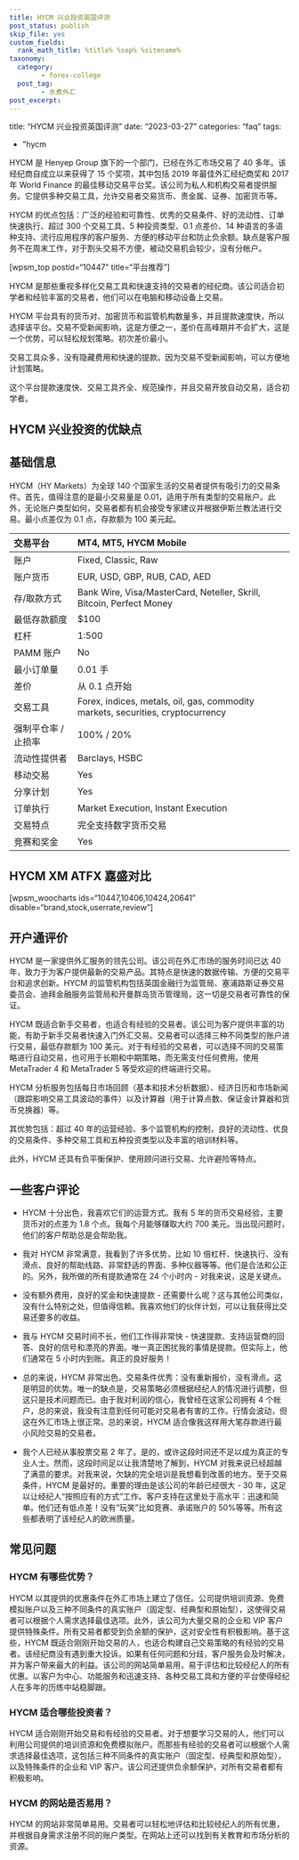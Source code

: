 ```yaml
---
title: HYCM 兴业投资英国评测
post_status: publish
skip_file: yes
custom_fields:
  rank_math_title: %title% %sep% %sitename%
taxonomy:
  category:
        - forex-college
  post_tag:
        - 水煮外汇
post_excerpt: 
---
```

title: “HYCM 兴业投资英国评测” date: “2023-03-27” categories: “faq” tags:

* "hycm

HYCM 是 Henyep Group 旗下的一个部门，已经在外汇市场交易了 40 多年。该经纪商自成立以来获得了 15 个奖项，其中包括 2019 年最佳外汇经纪商奖和 2017 年 World Finance 的最佳移动交易平台奖。该公司为私人和机构交易者提供服务。它提供多种交易工具，允许交易者交易货币、贵金属、证券、加密货币等。

HYCM 的优点包括：广泛的经验和可靠性、优秀的交易条件、好的流动性、订单快速执行、超过 300 个交易工具、5 种投资类型、0.1 点差价、14 种语言的多语种支持、流行应用程序的客户服务、方便的移动平台和防止负余额。缺点是客户服务不在周末工作，对于割头交易不方便，被动交易机会较少，没有分帐户。

[wpsm_top postid=“10447” title=“平台推荐”]

HYCM 是那些重视多样化交易工具和快速支持的交易者的经纪商。该公司适合初学者和经验丰富的交易者，他们可以在电脑和移动设备上交易。

HYCM 平台具有的货币对、加密货币和监管机构数量多，并且提款速度快，所以选择该平台。交易不受新闻影响，这是方便之一，差价在高峰期并不会扩大，这是一个优势，可以轻松规划策略。初次差价最小。

交易工具众多，没有隐藏费用和快速的提款。因为交易不受新闻影响，可以方便地计划策略。

这个平台提款速度快、交易工具齐全、规范操作，并且交易开放自动交易，适合初学者。

## HYCM 兴业投资的优缺点

## 基础信息

HYCM（HY Markets）为全球 140 个国家生活的交易者提供有吸引力的交易条件。首先，值得注意的是最小交易量是 0.01，适用于所有类型的交易账户。此外，无论账户类型如何，交易者都有机会接受专家建议并根据伊斯兰教法进行交易。最小点差仅为 0.1 点，存款额为 100 美元起。

| 交易平台 | MT4, МТ5, HYCM Mobile |
| :--- | :--- |
| 账户 | Fixed, Classic, Raw |
| 账户货币 | EUR, USD, GBP, RUB, CAD, AED |
| 存/取款方式 | Bank Wire, Visa/MasterCard, Neteller, Skrill, Bitcoin, Perfect Money |
| 最低存款额度 | $100 |
| 杠杆 | 1:500 |
| PAMM 账户 | No |
| 最小订单量 | 0.01 手 |
| 差价 | 从 0.1 点开始 |
| 交易工具 | Forex, indices, metals, oil, gas, commodity markets, securities, cryptocurrency |
| 强制平仓率 / 止损率 | 100% / 20% |
| 流动性提供者 | Barclays, HSBC |
| 移动交易 | Yes |
| 分享计划 | Yes |
| 订单执行 | Market Еxecution, Instant Еxecution |
| 交易特点 | 完全支持数字货币交易 |
| 竞赛和奖金 | Yes |

## HYCM XM ATFX 嘉盛对比

[wpsm_woocharts ids=“10447,10406,10424,20641” disable=“brand,stock,userrate,review”]

## 开户通评价

HYCM 是一家提供外汇服务的领先公司。该公司在外汇市场的服务时间已达 40 年，致力于为客户提供最新的交易产品。其特点是快速的数据传输、方便的交易平台和追求创新。HYCM 的监管机构包括英国金融行为监管局、塞浦路斯证券交易委员会、迪拜金融服务监管局和开曼群岛货币管理局，这一切是交易者可靠性的保证。

HYCM 既适合新手交易者，也适合有经验的交易者。该公司为客户提供丰富的功能，有助于新手交易者快速入门外汇交易。交易者可以选择三种不同类型的账户进行交易，最低存款额为 100 美元。对于有经验的交易者，可以选择不同的交易策略进行自动交易，也可用于长期和中期策略，而无需支付任何费用。使用 MetaTrader 4 和 MetaTrader 5 等受欢迎的终端进行交易。

HYCM 分析服务包括每日市场回顾（基本和技术分析数据）、经济日历和市场新闻（跟踪影响交易工具波动的事件）以及计算器（用于计算点数、保证金计算器和货币兑换器）等。

其优势包括：超过 40 年的运营经验、多个监管机构的控制，良好的流动性、优良的交易条件、多种交易工具和五种投资类型以及丰富的培训材料等。

此外，HYCM 还具有负平衡保护、使用顾问进行交易、允许避险等特点。

## 一些客户评论

* HYCM 十分出色，我喜欢它们的运营方式。我有 5 年的货币交易经验，主要货币对的点差为 1.8 个点。我每个月能够赚取大约 700 美元。当出现问题时，他们的客户帮助总是会帮助我。

* 我对 HYCM 非常满意，我看到了许多优势，比如 10 倍杠杆、快速执行、没有滑点、良好的帮助线路、非常舒适的界面、多种仪器等等。他们是合法和公正的。另外，我所做的所有提款通常在 24 个小时内 - 对我来说，这是关键点。

* 没有额外费用，良好的奖金和快速提款 - 还需要什么呢？这与其他公司类似，没有什么特别之处，但值得信赖。我喜欢他们的伙伴计划，可以让我获得比交易还要多的收益。

* 我与 HYCM 交易时间不长，他们工作得非常快 - 快速提款、支持运营商的回答、良好的信号和漂亮的界面。唯一真正困扰我的事情是提款。但实际上，他们通常在 5 小时内到账。真正的良好服务！

* 总的来说，HYCM 非常出色。交易条件优秀：没有重新报价，没有滑点。这是明显的优势。唯一的缺点是，交易策略必须根据经纪人的情况进行调整，但这只是技术问题而已。由于我对利润的信心，我曾经在这家公司拥有 4 个帐户，总的来说，我没有注意到任何可能对交易者有害的工作。行情会波动，但这在外汇市场上很正常。总的来说，HYCM 适合像我这样用大笔存款进行最小风险交易的交易者。

* 我个人已经从事股票交易 2 年了。是的，或许这段时间还不足以成为真正的专业人士。然而，这段时间足以让我清楚地了解到，HYCM 对我来说已经超越了满意的要求。对我来说，欠缺的完全培训是我想看到改善的地方。至于交易条件，HYCM 是最好的。重要的理由是该公司的年龄已经很大 - 30 年，这足以让经纪人“按照应有的方式”工作。客户支持在这里处于高水平：迅速和简单。他们还有低点差！没有“玩笑”比如竞赛、承诺账户的 50%等等。所有这些都表明了该经纪人的欧洲质量。

## 常见问题

### HYCM 有哪些优势？

HYCM 以其提供的优惠条件在外汇市场上建立了信任。公司提供培训资源、免费模拟账户以及三种不同条件的真实账户（固定型、经典型和原始型），这使得交易者可以根据个人需求选择最佳选项。此外，该公司为大量交易的企业和 VIP 客户提供特殊条件。所有交易者都受到负余额的保护，这对安全性有积极影响。基于这些，HYCM 既适合刚刚开始交易的人，也适合构建自己交易策略的有经验的交易者。该经纪商没有遇到重大投诉。如果有任何问题和分歧，客户服务会及时解决，并为客户带来最大的利益。该公司的网站简单易用，易于评估和比较经纪人的所有优惠。以客户为中心、功能服务和迅速支持、各种交易工具和方便的平台使得经纪人在多年的历练中站稳脚跟。

### HYCM 适合哪些投资者？

HYCM 适合刚刚开始交易和有经验的交易者。对于想要学习交易的人，他们可以利用公司提供的培训资源和免费模拟账户。而那些有经验的交易者可以根据个人需求选择最佳选项，这包括三种不同条件的真实账户（固定型、经典型和原始型），以及特殊条件的企业和 VIP 客户。该公司还提供负余额保护，对所有交易者都有积极影响。

### HYCM 的网站是否易用？

HYCM 的网站非常简单易用。交易者可以轻松地评估和比较经纪人的所有优惠，并根据自身需求注册不同的账户类型。在网站上还可以找到有关教育和市场分析的资源。